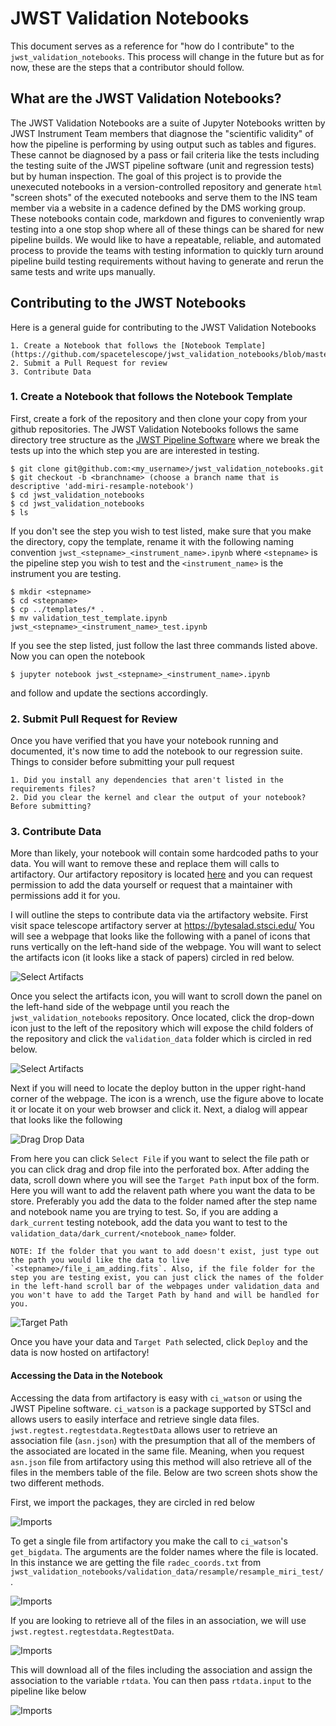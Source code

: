 # JWST Validation Notebooks

This document serves as a reference for "how do I contribute" to the `jwst_validation_notebooks`. This process will change in the future but as for now, these are the steps that a contributor should follow.

## What are the JWST Validation Notebooks?

The JWST Validation Notebooks are a suite of Jupyter Notebooks written by JWST Instrument Team members that diagnose the "scientific validity" of how the pipeline is performing by using output such as tables and figures. These cannot be diagnosed by a pass or fail criteria like the tests including the testing suite of the JWST pipeline software (unit and regression tests) but by human inspection. The goal of this project is to provide the unexecuted notebooks in a version-controlled repository and generate `html` "screen shots" of the executed notebooks and serve them to the INS team member via a website in a cadence defined by the DMS working group. These notebooks contain code, markdown and figures to conveniently wrap testing into a one stop shop where all of these things can be shared for new pipeline builds. We would like to have a repeatable, reliable, and automated process to provide the teams with testing information to quickly turn around pipeline build testing requirements without having to generate and rerun the same tests and write ups manually.

## Contributing to the JWST Notebooks

Here is a general guide for contributing to the JWST Validation Notebooks

    1. Create a Notebook that follows the [Notebook Template](https://github.com/spacetelescope/jwst_validation_notebooks/blob/master/jwst_validation_notebooks/templates/validation_test_template.ipynb)
    2. Submit a Pull Request for review
    3. Contribute Data

### 1. Create a Notebook that follows the Notebook Template

First, create a fork of the repository and then clone your copy from your github repositories. The JWST Validation Notebooks follows the same directory tree structure as the [JWST Pipeline Software](https://github.com/spacetelescope/jwst/tree/master/jwst) where we break the tests up into the which step you are are interested in testing.

    $ git clone git@github.com:<my_username>/jwst_validation_notebooks.git
    $ git checkout -b <branchname> (choose a branch name that is descriptive 'add-miri-resample-notebook')
    $ cd jwst_validation_notebooks
    $ cd jwst_validation_notebooks
    $ ls

If you don't see the step you wish to test listed, make sure that you make the directory, copy the template, rename it with the following naming convention `jwst_<stepname>_<instrument_name>.ipynb` where `<stepname>` is the pipeline step you wish to test and the `<instrument_name>` is the instrument you are testing.

    $ mkdir <stepname>
    $ cd <stepname>
    $ cp ../templates/* .
    $ mv validation_test_template.ipynb jwst_<stepname>_<instrument_name>_test.ipynb

If you see the step listed, just follow the last three commands listed above. Now you can open the notebook

    $ jupyter notebook jwst_<stepname>_<instrument_name>.ipynb

and follow and update the sections accordingly.

### 2. Submit Pull Request for Review 

Once you have verified that you have your notebook running and documented, it's now time to add the notebook to our regression suite. Things to consider before submitting your pull request

    1. Did you install any dependencies that aren't listed in the requirements files?
    2. Did you clear the kernel and clear the output of your notebook? Before submitting?

### 3. Contribute Data

More than likely, your notebook will contain some hardcoded paths to your data. You will want to remove these and replace them will calls to artifactory. Our artifactory repository is located [here](https://bytesalad.stsci.edu/artifactory/webapp/#/artifacts/browse/tree/General/jwst_validation_notebooks) and you can request permission to add the data yourself or request that a maintainer with permissions add it for you.

I will outline the steps to contribute data via the artifactory website. First visit space telescope artifactory server at https://bytesalad.stsci.edu/
You will see a webpage that looks like the following with a panel of icons that runs vertically on the left-hand side of the webpage. You will want to select the artifacts icon (it looks like a stack of papers) circled in red below.

![Select Artifacts](docs/static/artifacts_icon.png)

Once you select the artifacts icon, you will want to scroll down the panel on the left-hand side of the webpage until you reach the `jwst_validation_notebooks` repository. Once located, click the drop-down icon just to the left of the repository which will expose the child folders of the repository and click the `validation_data` folder which is circled in red below.

![Select Artifacts](docs/static/artifacts_icon.png)

Next if you will need to locate the deploy button in the upper right-hand corner of the webpage. The icon is a wrench, use the figure above to locate it or locate it on your web browser and click it. Next, a dialog will appear that looks like the following

![Drag Drop Data](docs/static/deploy_drag_drop.png)

From here you can click `Select File` if you want to select the file path or you can click drag and drop file into the perforated box. After adding the data, scroll down where you will see the `Target Path` input box of the form. Here you will want to add the relavent path where you want the data to be store. Preferably you add the data to the folder named after the step name and notebook name you are trying to test. So, if you are adding a `dark_current` testing notebook, add the data you want to test to the `validation_data/dark_current/<notebook_name>` folder.

    NOTE: If the folder that you want to add doesn't exist, just type out the path you would like the data to live `<stepname>/file_i_am_adding.fits`. Also, if the file folder for the step you are testing exist, you can just click the names of the folder in the left-hand scroll bar of the webpages under validation_data and you won't have to add the Target Path by hand and will be handled for you.

![Target Path](docs/static/target_path.png)

Once you have your data and `Target Path` selected, click `Deploy` and the data is now hosted on artifactory!

#### Accessing the Data in the Notebook

Accessing the data from artifactory is easy with `ci_watson` or using the JWST Pipeline software. `ci_watson` is a package supported by STScI and allows users to easily interface and retrieve single data files. `jwst.regtest.regtestdata.RegtestData` allows user to retrieve an association file (`asn.json`) with the presumption that all of the members of the associated are located in the same file. Meaning, when you request `asn.json` file from artifactory using this method will also retrieve all of the files in the members table of the file. Below are two screen shots show the two different methods.

First, we import the packages, they are circled in red below

![Imports](docs/static/imports.png)

To get a single file from artifactory you make the call to `ci_watson`'s `get_bigdata`. The arguments are the folder names where the file is located. In this instance we are getting the file `radec_coords.txt` from `jwst_validation_notebooks/validation_data/resample/resample_miri_test/`.

![Imports](docs/static/ci_watson.png)

If you are looking to retrieve all of the files in an association, we will use `jwst.regtest.regtestdata.RegtestData`.

![Imports](docs/static/regtestdata.png)

This will download all of the files including the association and assign the association to the variable `rtdata`. You can then pass `rtdata.input` to the pipeline like below

![Imports](docs/static/pipelinecall.png)

